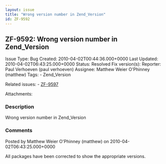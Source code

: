 ```yaml
---
layout: issue
title: "Wrong version number in Zend_Version"
id: ZF-9592
---
```


ZF-9592: Wrong version number in Zend\_Version
----------------------------------------------

 Issue Type: Bug Created: 2010-04-02T00:44:36.000+0000 Last Updated: 2010-04-02T06:43:25.000+0000 Status: Resolved Fix version(s): 
 Reporter:  Paul Verhoeven (paul verhoeven)  Assignee:  Matthew Weier O'Phinney (matthew)  Tags: - Zend\_Version
 
 Related issues: - [ZF-9597](/issues/browse/ZF-9597)
 
 Attachments: 
### Description

Wrong version number in Zend\_Version

 

 

### Comments

Posted by Matthew Weier O'Phinney (matthew) on 2010-04-02T06:43:25.000+0000

All packages have been corrected to show the appropriate versions.

 

 